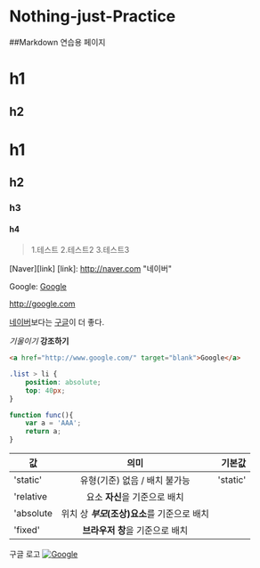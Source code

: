 # Nothing-just-Practice

##Markdown 연습용 페이지

h1
==
h2
--
# h1
## h2
### h3
#### h4

> 1.테스트
> 2.테스트2
> 3.테스트3

[Naver][link]
[link]: http://naver.com "네이버"

Google: [Google](http://google.com)

<http://google.com>

[네이버]보다는 [구글]이 더 좋다.

[네이버]: http://naver.com
[구글]: http://google.com

*기울이기*
**강조하기**

```html
<a href="http://www.google.com/" target="blank">Google</a>
```

```css
.list > li {
    position: absolute;
    top: 40px;
}
```

```javascript
function func(){
    var a = 'AAA';
    return a;
}
```

값 | 의미 | 기본값
---|:---:|---:
'static' | 유형(기준) 없음 / 배치 불가능 | 'static'
'relative | 요소 **자신**을 기준으로 배치 |
'absolute | 위치 상 **_부모_(조상)요소**를 기준으로 배치 |
'fixed' | **브라우저 창**을 기준으로 배치 |

구글 로고
[![Google](https://www.google.com/images/branding/googlelogo/1x/googlelogo_color_272x92dp.png)](http://google.com)
